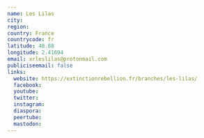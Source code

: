 ```yaml
---
name: Les Lilas
city:
region:
country: France
countrycode: fr
latitude: 48.88
longitude: 2.41694
email: xrleslilas@protonmail.com
publiciseemail: false
links:
  website: https://extinctionrebellion.fr/branches/les-lilas/
  facebook:
  youtube:
  twitter:
  instagram:
  diaspora:
  peertube:
  mastodon:
---
```

